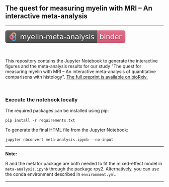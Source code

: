 ## The quest for measuring myelin with MRI – An interactive meta-analysis
*** 

[![Binder](https://github.com/zelenkastiot/binder_badges/blob/master/badges/myelin--meta--analysis-binder.svg)](https://mybinder.org/v2/gh/agahkarakuzu/myelin-meta-analysis/master?filepath=meta-analysis.ipynb)

<br>

This repository contains the Jupyter Notebook to generate the interactive figures and the meta-analysis results for our study "The quest for measuring myelin with MRI – An interactive meta-analysis of quantitative comparisons with histology".
[The full preprint is available on bioRxiv.](https://www.biorxiv.org/content/10.1101/2020.07.13.200972v2)


<br>

### Execute the notebook locally

The required packages can be installed using pip:

```
pip install -r requirements.txt
```

To generate the final HTML file from the Jupyter Notebook:


```
jupyter nbconvert meta-analysis.ipynb --no-input
```

---
**Note:**

R and the metafor package are both needed to fit the mixed-effect model in `meta-analysis.ipynb` through the package rpy2. Alternatively, you can use the conda environment described in `environment.yml`.

---

